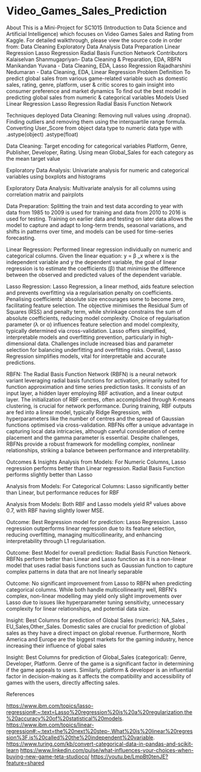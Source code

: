 # Video_Games_Sales_Prediction
About
This is a Mini-Project for SC1015  (Introduction to Data Science and Artificial Intelligence) which focuses on Video Games Sales and Rating from Kaggle. For detailed walkthrough, please view the source code in order from:
Data Cleaning 
Exploratory Data Analysis
Data Preparation 
Linear Regression
Lasso Regression 
Radial Basis Function Network
Contributors
Kalaiselvan Shanmugapriyan- Data Cleaning & Preparation, EDA, RBFN
Manikandan Yuvana - Data Cleaning, EDA, Lasso Regression
Rajadharshini Nedumaran - Data Cleaning, EDA, Linear Regression
Problem Definition
To predict global sales from various game-related variable such as domestic sales, rating, genre, platform, user & critic scores to gain insight into consumer preference and market dynamics
To find out the best model in predicting global sales from numeric & categorical variables
Models Used
Linear Regression 
Lasso Regression 
Radial Basis Function Network 




Techniques deployed
Data Cleaning: Removing null values using .dropna(). Finding outliers and removing them using the interquartile range formula. Converting User_Score from object data type to numeric data type with .astype(object) .astype(float) 


Data Cleaning: Target encoding for categorical variables Platform, Genre, Publisher, Developer, Rating. Using mean Global_Sales for each category as the mean target value 


Exploratory Data Analysis: Univariate analysis for numeric and categorical variables using boxplots and histograms


Exploratory Data Analysis: Multivariate analysis for all columns using correlation matrix and pairplots 


Data Preparation: Splitting  the train and test data according to year with data from 1985 to 2009 is used for training and data from 2010 to 2016 is used for testing. Training on earlier data and testing on later data allows the model to capture and adapt to long-term trends, seasonal variations, and shifts in patterns over time, and models can be used for time-series forecasting.


Linear Regression: Performed linear regression individually on numeric and categorical columns. Given the linear equation: y = β _x where x is the independent variable and y the dependent variable, the goal of linear regression is to estimate the coefficients (β) that minimise the difference between the observed and predicted values of the dependent variable.


Lasso Regression: Lasso Regression, a linear method, aids feature selection and prevents overfitting via a regularisation penalty on coefficients. Penalising coefficients' absolute size encourages some to become zero, facilitating feature selection. The objective minimises the Residual Sum of Squares (RSS) and penalty term, while shrinkage constrains the sum of absolute coefficients, reducing model complexity. Choice of regularisation parameter (λ or α) influences feature selection and model complexity, typically determined via cross-validation. Lasso offers simplified, interpretable models and overfitting prevention, particularly in high-dimensional data. Challenges include increased bias and parameter selection for balancing underfitting and overfitting risks. Overall, Lasso Regression simplifies models, vital for interpretable and accurate predictions.


RBFN: The Radial Basis Function Network (RBFN) is a neural network variant leveraging radial basis functions for activation, primarily suited for function approximation and time series prediction tasks. It consists of an input layer, a hidden layer employing RBF activation, and a linear output layer. The initialization of RBF centres, often accomplished through K-means clustering, is crucial for network performance. During training, RBF outputs are fed into a linear model, typically Ridge Regression, with hyperparameters like the number of centres and the spread of Gaussian functions optimised via cross-validation. RBFNs offer a unique advantage in capturing local data intricacies, although careful consideration of centre placement and the gamma parameter is essential. Despite challenges, RBFNs provide a robust framework for modelling complex, nonlinear relationships, striking a balance between performance and interpretability.


Outcomes & Insights 
Analysis from Models: For Numeric Columns, Lasso regression performs better than Linear regression. Radial Basis Function performs slightly better than Lasso 

Analysis from Models: For Categorical Columns: Lasso significantly better than Linear, but performance reduces for RBF 

Analysis from Models: Both RBF and Lasso models yield R² values above 0.7, with RBF having slightly lower MSE.

Outcome: Best Regression model for prediction: Lasso Regression. Lasso regression outperforms linear regression due to its feature selection, reducing overfitting, managing multicollinearity, and enhancing interpretability through L1 regularisation.

Outcome: Best Model for overall prediction: Radial Basis Function Network. RBFNs perform better than Linear and Lasso function as it is a non-linear model that uses radial basis functions such as Gaussian function to capture complex patterns in data that are not linearly separable 

Outcome: No significant improvement from Lasso to RBFN when predicting categorical columns. While both handle multicollinearity well, RBFN's complex, non-linear modelling may yield only slight improvements over Lasso due to issues like hyperparameter tuning sensitivity, unnecessary complexity for linear relationships, and potential data size.

Insight: Best Columns for prediction of Global Sales (numeric): NA_Sales , EU_Sales,Other_Sales. Domestic sales are crucial for prediction of global sales as they have a direct impact on global revenue. Furthermore, North America and Europe are the biggest markets for the gaming industry, hence increasing their influence of global sales 

Insight: Best Columns for prediction of Global_Sales (categorical): Genre, Developer, Platform. Genre of the game is a significant factor in determining if the game appeals to users. Similarly, platform & developer is an influential factor in decision-making as it affects the compatibility and accessibility of games with the users, directly affecting sales. 






References

https://www.ibm.com/topics/lasso-regression#:~:text=Lasso%20regression%20is%20a%20regularization,the%20accuracy%20of%20statistical%20models.
https://www.ibm.com/topics/linear-regression#:~:text=the%20next%20step-,What%20is%20linear%20regression%3F,is%20called%20the%20independent%20variable. 
https://www.turing.com/kb/convert-categorical-data-in-pandas-and-scikit-learn
https://www.linkedin.com/pulse/what-influences-your-choices-when-buying-new-game-teta-studioco/
https://youtu.be/LmpBt0tenJE?feature=shared
